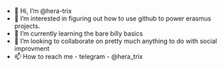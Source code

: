 - 👋 Hi, I’m @hera-trix
- 👀 I’m interested in figuring out how to use github to power erasmus projects.
- 🌱 I’m currently learning the bare billy basics
- 💞️ I’m looking to collaborate on pretty much anything to do with social improvment
- 📫 How to reach me - telegram - @hera_trix

<!---
hera-trix/hera-trix is a ✨ special ✨ repository because its `README.md` (this file) appears on your GitHub profile.
You can click the Preview link to take a look at your changes.
--->
